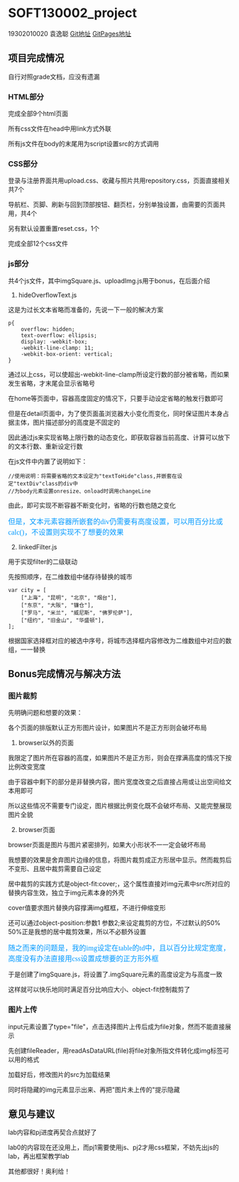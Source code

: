 # SOFT130002_project
19302010020 袁逸聪
[Git地址](https://github.com/YC-Yuan/SOFT130002_project)
[GitPages地址](https://yc-yuan.github.io/SOFT130002_project/)

## 项目完成情况
自行对照grade文档，应没有遗漏

### HTML部分
完成全部9个html页面

所有css文件在head中用link方式外联

所有js文件在body的末尾用为script设置src的方式调用

### CSS部分
登录与注册界面共用upload.css、收藏与照片共用repository.css，页面直接相关共7个

导航栏、页脚、刷新与回到顶部按钮、翻页栏，分别单独设置，由需要的页面共用，共4个

另有默认设置重置reset.css，1个

完成全部12个css文件

### js部分
共4个js文件，其中imgSquare.js、uploadImg.js用于bonus，在后面介绍

1. hideOverflowText.js

这是为过长文本省略而准备的，先说一下一般的解决方案

```
p{
	overflow: hidden;
	text-overflow: ellipsis;
	display: -webkit-box;
	-webkit-line-clamp: 11;
	-webkit-box-orient: vertical;
}
```

通过以上css，可以使超出-webkit-line-clamp所设定行数的部分被省略，而如果发生省略，才末尾会显示省略号

在home等页面中，容器高度固定的情况下，只要手动设定省略的触发行数即可

但是在detail页面中，为了使页面虽浏览器大小变化而变化，同时保证图片本身占据主体，图片描述部分的高度是不固定的

因此通过js来实现省略上限行数的动态变化，即获取容器当前高度、计算可以放下的文本行数、重新设定行数

在js文件中内置了说明如下：

```
//使用说明：将需要省略的文本设定为"textToHide"class,并嵌套在设定"textDiv"class的div中
//为body元素设置onresize、onload时调用changeLine
```

由此，即可实现不断容器不断变化时，省略的行数也随之变化

<font color=#0099ff size=3 face="黑体">但是，文本元素容器所嵌套的div仍需要有高度设置，可以用百分比或calc()，不设置则实现不了想要的效果</font>

2. linkedFilter.js

用于实现filter的二级联动

先按照顺序，在二维数组中储存待替换的城市

```
var city = [
    ["上海", "昆明", "北京", "烟台"],
    ["东京", "大阪", "镰仓"],
    ["罗马", "米兰", "威尼斯", "佛罗伦萨"],
    ["纽约", "旧金山", "华盛顿"],
];
```

根据国家选择框对应的被选中序号，将城市选择框内容修改为二维数组中对应的数组，一一替换

## Bonus完成情况与解决方法

### 图片裁剪

先明确问题和想要的效果：

各个页面的排版默认正方形图片设计，如果图片不是正方形则会破坏布局

1. browser以外的页面

我限定了图片所在容器的高度，如果图片不是正方形，则会在撑满高度的情况下按比例改变宽度

由于容器中剩下的部分是非替换内容，图片宽度改变之后直接占用或让出空间给文本用即可

所以这些情况不需要专门设定，图片根据比例变化既不会破坏布局、又能完整展现图片全貌

2. browser页面

browser页面是图片与图片紧密排列，如果大小形状不一一定会破坏布局

我想要的效果是舍弃图片边缘的信息，将图片裁剪成正方形居中显示。然而裁剪后不变形、且居中裁剪需要自己设定

居中裁剪的实践方式是object-fit:cover;，这个属性直接对img元素中src所对应的替换内容生效，独立于img元素本身的外壳

cover值要求图片替换内容撑满img框框，不进行伸缩变形

还可以通过object-position:参数1 参数2;来设定裁剪的方位，不过默认的50% 50%正是我想的居中裁剪效果，所以不必额外设置

<font color=#0099ff size=3 face="黑体">随之而来的问题是，我的img设定在table的td中，且以百分比规定宽度，高度没有办法直接用css设置成想要的正方形外框</font>

于是创建了imgSquare.js，将设置了.imgSquare元素的高度设定为与高度一致

这样就可以快乐地同时满足百分比响应大小、object-fit控制裁剪了

### 图片上传
input元素设置了type="file"，点击选择图片上传后成为file对象，然而不能直接展示

先创建fileReader，用readAsDataURL(file)将file对象所指文件转化成img标签可以用的格式

加载好后，修改图片的src为加载结果

同时将隐藏的img元素显示出来、再把"图片未上传的"提示隐藏


## 意见与建议

lab内容和pj进度再契合点就好了

lab0的内容现在还没用上，而pj1需要使用js、pj2才用css框架，不妨先出js的lab，再出框架教学lab

其他都很好！奥利给！
